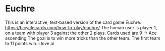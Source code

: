 # Euchre

This is an interactive, text-based version of the card game Euchre. https://bicyclecards.com/how-to-play/euchre/
The human user is player 1, on a team with player 3 against the other 2 plays. Cards used are 9 -> Ace ascending
The goal is to win more tricks than the other team. The first team to 11 points win.
i love ai 